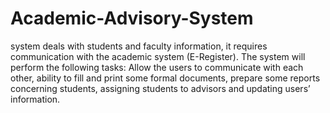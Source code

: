 # Academic-Advisory-System
system deals with students and faculty information, it requires communication with the academic system (E-Register). The system will perform the following tasks: Allow the users to communicate with each other, ability to fill and print some formal documents, prepare some reports concerning students, assigning students to advisors and updating users’ information.

